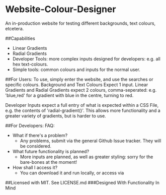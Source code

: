 # Website-Colour-Designer
An in-production website for testing different backgrounds, text colours, etcetera.

##Capabilities
- Linear Gradients
- Radial Gradients
- Developer Tools: more complex inputs designed for developers: e.g. all hex text-colours.
- Simple tools: common colours and inputs for the normal user.

##For Users:
To use, simply enter the website, and use the searches or specific colours. Background and Text Colours Expect 1 input. Linear Gradients and Radial Gradients expect 2 colours, comma-seperated: e.g. 'blue,red' for a gradient with blue in the centre, turning to red.

Developer Inputs expect a full entry of what is expected within a CSS File, e.g. the contents of 'radial-gradient()'. This allows more functionality and a greater variety of gradients, but is harder to use.

##For Developers:
FAQ:
- What if there's a problem?
    - Any problems, submit via the general Github Issue tracker. They will be considered.
- What future functionality is planned?
    - More inputs are planned, as well as greater styling: sorry for the bare-bones at the moment!
- How shall I access it?
    - You can download it and run locally, or access via

##Licensed with MIT. See LICENSE.md
###Designed With Functionality In Mind